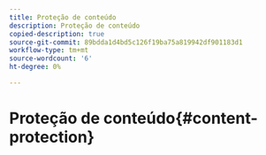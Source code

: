 ```yaml
---
title: Proteção de conteúdo
description: Proteção de conteúdo
copied-description: true
source-git-commit: 89bdda1d4bd5c126f19ba75a819942df901183d1
workflow-type: tm+mt
source-wordcount: '6'
ht-degree: 0%

---
```



# Proteção de conteúdo{#content-protection}

